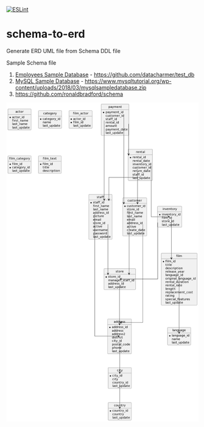 [![ESLint](https://github.com/youngkiu/schema-to-erd/actions/workflows/eslint.yml/badge.svg)](https://github.com/youngkiu/schema-to-erd/actions/workflows/eslint.yml)

# schema-to-erd
Generate ERD UML file from Schema DDL file

Sample Schema file

1. [Employees Sample Database](https://dev.mysql.com/doc/employee/en/) - https://github.com/datacharmer/test_db
2. [MySQL Sample Database](https://www.mysqltutorial.org/mysql-sample-database.aspx) - https://www.mysqltutorial.org/wp-content/uploads/2018/03/mysqlsampledatabase.zip
3. https://github.com/ronaldbradford/schema

![sakila.puml](output/sakila.png)
